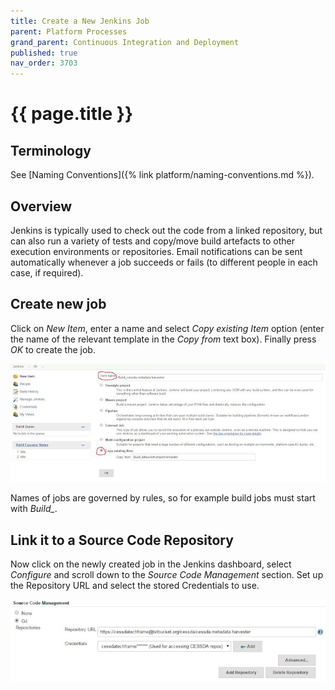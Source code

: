```yaml
---
title: Create a New Jenkins Job
parent: Platform Processes
grand_parent: Continuous Integration and Deployment
published: true
nav_order: 3703
---
```


# {{ page.title }}

## Terminology

See [Naming Conventions]({% link platform/naming-conventions.md %}).

## Overview

Jenkins is typically used to check out the code from a linked repository,
but can also run a variety of tests and copy/move build artefacts to other execution environments or repositories.
Email notifications can be sent automatically whenever a job succeeds or fails (to different people in each case, if required).

## Create new job

Click on *New Item*, enter a name and select *Copy existing Item* option
(enter the name of the relevant template in the *Copy from* text box). Finally press *OK* to create the job.

![Jenkins New Item](../../../images/jenkins-new-item.png)

Names of jobs are governed by rules, so for example build jobs must start with *Build_*.

## Link it to a Source Code Repository

Now click on the newly created job in the Jenkins dashboard, select *Configure* and scroll down to the
*Source Code Management* section. Set up the Repository URL and select the stored Credentials to use.

![Jenkins Job Git Credentials](../../../images/jenkins-job-git-credentials.png)
